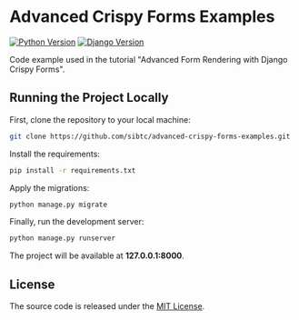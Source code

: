 # Advanced Crispy Forms Examples

[![Python Version](https://img.shields.io/badge/python-3.6-brightgreen.svg)](https://python.org)
[![Django Version](https://img.shields.io/badge/django-2.1-brightgreen.svg)](https://djangoproject.com)

Code example used in the tutorial "Advanced Form Rendering with Django Crispy Forms".

## Running the Project Locally

First, clone the repository to your local machine:

```bash
git clone https://github.com/sibtc/advanced-crispy-forms-examples.git
```

Install the requirements:

```bash
pip install -r requirements.txt
```

Apply the migrations:

```bash
python manage.py migrate
```

Finally, run the development server:

```bash
python manage.py runserver
```

The project will be available at **127.0.0.1:8000**.


## License

The source code is released under the [MIT License](https://github.com/sibtc/advanced-crispy-forms-examples/blob/master/LICENSE).
